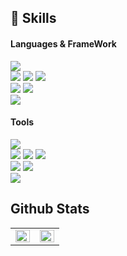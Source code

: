 ## 💪 Skills
#### Languages & FrameWork
<p>
  <img src="https://img.shields.io/badge/Java-007396?style=flat-square&amp;logo=Java&amp;logoColor=white">
  <br>
  <img src="https://img.shields.io/badge/Javascript-F7DF1E?style=flat-square&amp;logo=Javascript&amp;logoColor=black">
  <img src="https://img.shields.io/badge/vue.js-4FC08D?style=flat-square&amp;logo=vue.js&amp;logoColor=white">
  <img src="https://img.shields.io/badge/jquery-0769AD?style=flat-square&amp;logo=jquery&amp;logoColor=white">
  <br>
  <img src="https://img.shields.io/badge/HTML5-E34F26?style=flat-square&logo=HTML5&logoColor=white"/>
  <img src="https://img.shields.io/badge/CSS3-1572B6?style=flat-square&amp;logo=CSS3&amp;logoColor=white">
  <br>
  <img src="https://img.shields.io/badge/Spring-6DB33F?style=flat-square&amp;logo=Spring&amp;logoColor=white">
</p>

#### Tools
<p>
  <img src="https://img.shields.io/badge/github-181717?style=flat-square&amp;logo=github&amp;logoColor=white">
  <br>
  <img src="https://img.shields.io/badge/Visual studio code-007ACC?style=flat-square&amp;logo=visualstudiocode&amp;logoColor=white">
  <img src="https://img.shields.io/badge/Eclipse IDE-2C2255?style=flat-square&amp;logo=eclipseide&amp;logoColor=white">
  <img src="https://img.shields.io/badge/IntelliJ IDEA-000000?style=flat-square&amp;logo=intellijidea&amp;logoColor=white">
  <br>
  <img src="https://img.shields.io/badge/Microsoft sql server-CC2927?style=flat-square&amp;logo=microsoftsqlserver&amp;logoColor=black">
  <img src="https://img.shields.io/badge/Oracle-F80000?style=flat-square&amp;logo=oracle&amp;logoColor=white">
  <br>
  <img src="https://img.shields.io/badge/Apache tomcat-F8DC75?style=flat-square&amp;logo=apachetomcat&amp;logoColor=black">  
</p>



## Github Stats  
<table><tr><td valign="top" width="50%">
<img src="https://github-readme-stats.vercel.app/api?username=hodokim&show_icons=true&count_private=true&hide_border=true" align="left" style="width: 100%" />
</td><td valign="top" width="50%">
<img src="https://github-readme-stats.vercel.app/api/top-langs/?username=hodokim&hide_border=true&layout=compact" align="left" style="width: 100%" />
</td></tr></table>  
<br/> 
